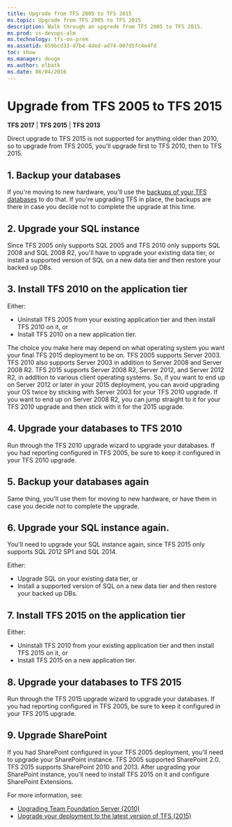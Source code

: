 ```yaml
---
title: Upgrade from TFS 2005 to TFS 2015
ms.topic: Upgrade from TFS 2005 to TFS 2015
description: Walk through an upgrede from TFS 2005 to TFS 2015.
ms.prod: vs-devops-alm
ms.technology: tfs-on-prem
ms.assetid: 659bcd33-d7b4-4ded-ad74-007d5fc4e4fd
toc: show
ms.manager: douge
ms.author: elbatk
ms.date: 08/04/2016
---
```


# Upgrade from TFS 2005 to TFS 2015

**TFS 2017** | **TFS 2015** | **TFS 2013**

Direct upgrade to TFS 2015 is not supported for anything older than 2010,
so to upgrade from TFS 2005,
you'll upgrade first to TFS 2010,
then to TFS 2015.

## 1. Backup your databases

If you're moving to new hardware,
you'll use the [backups of your TFS databases](../admin/backup/back-up-restore-tfs.md) to do that.
If you're upgrading TFS in place, the backups are there in case you decide not to complete the upgrade at this time.

## 2. Upgrade your SQL instance

Since TFS 2005 only supports SQL 2005 and TFS 2010 only supports SQL 2008 and SQL 2008 R2,
you'll have to upgrade your existing data tier,
or install a supported version of SQL on a new data tier and then restore your backed up DBs.
 
## 3. Install TFS 2010 on the application tier

Either:

- Uninstall TFS 2005 from your existing application tier and then install TFS 2010 on it, or
- Install TFS 2010 on a new application tier. 

The choice you make here may depend on what operating system you want your final TFS 2015 deployment to be on.
TFS 2005 supports Server 2003.
TFS 2010 also supports Server 2003 in addition to Server 2008 and Server 2008 R2.
TFS 2015 supports Server 2008 R2, Server 2012, and Server 2012 R2, in addition to various client operating systems.
So, if you want to end up on Server 2012 or later in your 2015 deployment,
you can avoid upgrading your OS twice by sticking with Server 2003 for your TFS 2010 upgrade.
If you want to end up on Server 2008 R2,
you can jump straight to it for your TFS 2010 upgrade and then stick with it for the 2015 upgrade.

## 4. Upgrade your databases to TFS 2010

Run through the TFS 2010 upgrade wizard to upgrade your databases.
If you had reporting configured in TFS 2005,
be sure to keep it configured in your TFS 2010 upgrade.

## 5. Backup your databases again

Same thing, you'll use them for moving to new hardware, or have them in case you decide not to complete the upgrade.

## 6. Upgrade your SQL instance again.

You'll need to upgrade your SQL instance again,
since TFS 2015 only supports SQL 2012 SP1 and SQL 2014.

Either:

- Upgrade SQL on your existing data tier, or
- Install a supported version of SQL on a new data tier and then restore your backed up DBs.

## 7. Install TFS 2015 on the application tier

Either:

- Uninstall TFS 2010 from your existing application tier and then install TFS 2015 on it, or
- Install TFS 2015 on a new application tier.

## 8. Upgrade your databases to TFS 2015

Run through the TFS 2015 upgrade wizard to upgrade your databases.
If you had reporting configured in TFS 2005,
be sure to keep it configured in your TFS 2015 upgrade. 

## 9. Upgrade SharePoint

If you had SharePoint configured in your TFS 2005 deployment,
you'll need to upgrade your SharePoint instance.
TFS 2005 supported SharePoint 2.0. TFS 2015 supports SharePoint 2010 and 2013.
After upgrading your SharePoint instance,
you'll need to install TFS 2015 on it and configure SharePoint Extensions. 

For more information, see:

- [Upgrading Team Foundation Server (2010)](../../requirements.md)
- [Upgrade your deployment to the latest version of TFS (2015)](../../account-administration.md)
